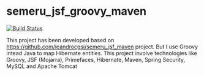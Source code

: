 # semeru_jsf_groovy_maven

[![Build Status](https://travis-ci.org/leandrocgsi/semeru_jsf_groovy_maven.svg?branch=master)](https://travis-ci.org/leandrocgsi/semeru_jsf_groovy_maven)

This project has been developed based on https://github.com/leandrocgsi/semeru_jsf_maven project. But I use Groovy intead Java to map Hibernate entities. This project involve technologies like Groovy, JSF (Mojarra), Primefaces, Hibernate, Maven, Spring Security, MySQL and Apache Tomcat
